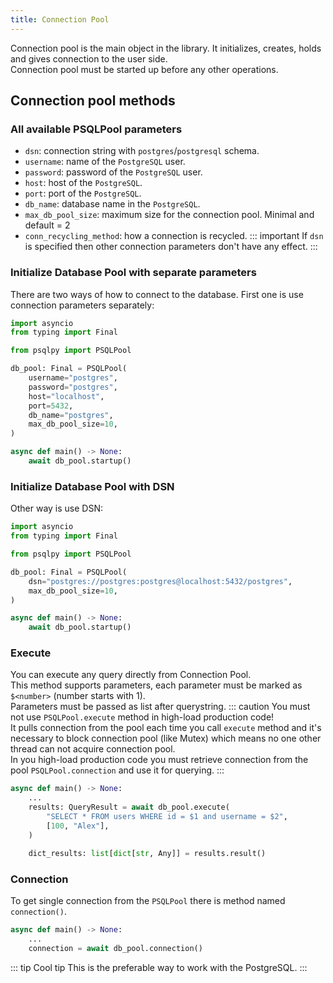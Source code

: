 ```yaml
---
title: Connection Pool
---
```

Connection pool is the main object in the library. It initializes, creates, holds and gives connection to the user side.  
Connection pool must be started up before any other operations.

## Connection pool methods

### All available PSQLPool parameters

- `dsn`: connection string with `postgres`/`postgresql` schema.
- `username`: name of the `PostgreSQL` user.
- `password`: password of the `PostgreSQL` user.
- `host`: host of the `PostgreSQL`.
- `port`: port of the `PostgreSQL`.
- `db_name`: database name in the `PostgreSQL`.
- `max_db_pool_size`: maximum size for the connection pool. Minimal and default = 2
- `conn_recycling_method`: how a connection is recycled.
::: important
If `dsn` is specified then other connection parameters don't have any effect.
:::

### Initialize Database Pool with separate parameters
There are two ways of how to connect to the database. First one is use connection parameters separately:
```python
import asyncio
from typing import Final

from psqlpy import PSQLPool

db_pool: Final = PSQLPool(
    username="postgres",
    password="postgres",
    host="localhost",
    port=5432,
    db_name="postgres",
    max_db_pool_size=10,
)

async def main() -> None:
    await db_pool.startup()
```

### Initialize Database Pool with DSN
Other way is use DSN:
```python
import asyncio
from typing import Final

from psqlpy import PSQLPool

db_pool: Final = PSQLPool(
    dsn="postgres://postgres:postgres@localhost:5432/postgres",
    max_db_pool_size=10,
)

async def main() -> None:
    await db_pool.startup()
```

### Execute
You can execute any query directly from Connection Pool.  
This method supports parameters, each parameter must be marked as `$<number>` (number starts with 1).  
Parameters must be passed as list after querystring.
::: caution
You must not use `PSQLPool.execute` method in high-load production code!  
It pulls connection from the pool each time you call `execute` method and it's necessary to block connection pool (like Mutex) which means no one other thread can not acquire connection pool.  
In you high-load production code you must retrieve connection from the pool `PSQLPool.connection` and use it for querying.
:::
```python
async def main() -> None:
    ...
    results: QueryResult = await db_pool.execute(
        "SELECT * FROM users WHERE id = $1 and username = $2",
        [100, "Alex"],
    )

    dict_results: list[dict[str, Any]] = results.result()
```

### Connection
To get single connection from the `PSQLPool` there is method named `connection()`.  

```python
async def main() -> None:
    ...
    connection = await db_pool.connection()
```
::: tip Cool tip
This is the preferable way to work with the PostgreSQL.
:::
